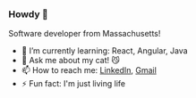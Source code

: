### Howdy 👋

Software developer from Massachusetts!

- 🌱 I’m currently learning: React, Angular, Java
- 💬 Ask me about my cat! 😼
- 📫 How to reach me: [LinkedIn](https://www.linkedin.com/in/aaronjoslinwangdu/), [Gmail](mailto:aarsjw@gmail.com)
- ⚡ Fun fact: I'm just living life 
